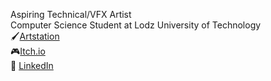 Aspiring Technical/VFX Artist\
Computer Science Student at Lodz University of Technology\
🖌️[Artstation](https://www.artstation.com/kacper119p)\
🎮[Itch.io](https://kacper119p.itch.io/)\
💼 [LinkedIn](https://www.linkedin.com/in/kacperpastuszka/)
<!---
kacper119p/kacper119p is a ✨ special ✨ repository because its `README.md` (this file) appears on your GitHub profile.
You can click the Preview link to take a look at your changes.
--->
